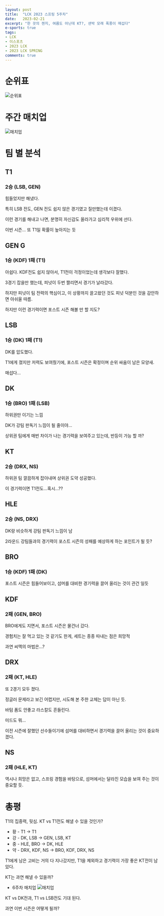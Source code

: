 ```yaml
---
layout: post
title:  "LCK 2023 스프링 5주차"
date:   2023-02-21
excerpt: "한 끗의 젠지, 여름도 아닌데 KT?, 샌박 모래 폭풍이 매섭다"
e-sports: true
tags:
- LCK
- 이스포츠
- 2023 LCK
- 2023 LCK SPRING
comments: true
---
```


# 순위표

![순위표](../img/2023/lck/spring_week5.jpg)

# 주간 매치업

![매치업](../img/2023/lck/spring_week5_matchup.png)

# 팀 별 분석

## T1

### 2승 (LSB, GEN)

힘들었지만 해냈다.

특히 LSB 전도, GEN 전도 쉽지 않은 경기였고 질만했는데 이겼다.

이런 경기를 해내고 나면, 분명히 자신감도 올라가고 심리적 우위에 선다.

이번 시즌... 또 T1일 확률이 높아지는 듯

## GEN G

### 1승 (KDF) 1패 (T1)

아쉽다. KDF전도 쉽지 않아서, T1전이 걱정이었는데 생각보다 잘했다.

3경기 잡을만 했는데, 피넛이 두번 짤리면서 경기가 날라갔다.

하지만 피넛이 팀 전력의 핵심이고, 이 상황까지 끌고왔던 것도 피넛 덕분인 것을 감안하면 아쉬울 따름.

하지만 이런 경기력이면 포스트 시즌 해볼 만 할 지도?

## LSB

### 1승 (DK) 1패 (T1)

DK를 압도했다.

T1에게 졌지만 저력도 보여줬기에, 포스트 시즌은 확정이며 순위 싸움이 남은 모양새.

매섭다...


## DK

### 1승 (BRO) 1패 (LSB)

하위권만 이기는 느낌

DK가 강팀 판독기 느낌이 될 줄이야...

상위권 팀에게 매번 차이가 나는 경기력을 보여주고 있는데, 반등이 가능 할 까?

## KT

### 2승 (DRX, NS)

하위권 팀 깔끔하게 잡아내며 상위권 도약 성공했다.

이 경기력이면 T1전도...혹시...??

## HLE

### 2승 (NS, DRX)

DK랑 비슷하게 강팀 판독기 느낌이 남

2라운드 강팀들과의 경기력이 포스트 시즌의 성패를 예상하게 하는 포인트가 될 듯?

## BRO

### 1승 (KDF) 1패 (DK)

포스트 시즌은 힘들어보이고, 섬머를 대비한 경기력을 끌어 올리는 것이 관건 일듯

## KDF

### 2패 (GEN, BRO)

BRO에게도 지면서, 포스트 시즌은 물건너 갔다.

경험치는 잘 먹고 있는 것 같기도 한게, 세트는 종종 따내는 점은 희망적

과연 씨맥의 마법은...?

## DRX

### 2패 (KT, HLE)

또 2경기 모두 졌다.

정글러 문제라고 보긴 어렵지만, 시도해 본 주한 교체는 답이 아닌 듯.

바텀 폼도 안좋고 라스칼도 흔들린다.

미드도 뭐...

이전 시즌에 잘했던 선수들이기에 섬머를 대비하면서 경기력을 끌어 올리는 것이 중요하겠다.

## NS

### 2패 (HLE, KT)

역시나 희망은 없고, 스프링 경험을 바탕으로, 섬머에서는 달라진 모습을 보여 주는 것이 중요할 듯.

# 총평

T1의 집중력, 뒷심.
KT vs T1전도 해낼 수 있을 것인가?

* 황 - T1 -> T1
* 강 - DK, LSB -> GEN, LSB, KT
* 중 - HLE, BRO -> DK, HLE
* 약 - DRX, KDF, NS -> BRO, KDF, DRX, NS

T1에게 남은 고비는 거의 다 지나갔지만, T1을 제외하고 경기력이 가장 좋은 KT전이 남았다.

KT는 과연 해낼 수 있을까?

* 6주차 매치업
    ![매치업](../img/2023/lck/spring_week6_matchup.png)

KT vs DK전과, T1 vs LSB전도 기대 된다.

과연 이번 시즌은 어떻게 될까?